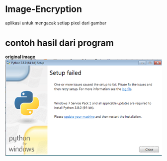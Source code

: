 # Image-Encryption

aplikasi untuk mengacak setiap pixel dari gambar

# contoh hasil dari program

**original image**
<img src="Original_image.png">

